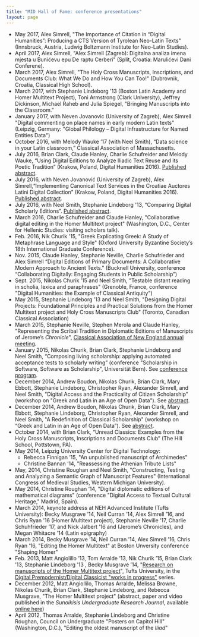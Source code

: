 ```yaml
---
title: "MID Hall of Fame: conference presentations"
layout: page
---
```


- May 2017, Alex Simrell, "The Importance of Citation in “Digital Humanities”: Producing a CTS Version of Tyrolean Neo-Latin Texts" (Innsbruck, Austria, Ludwig Boltzmann Institute for Neo-Latin Studies).
- April 2017, Alex Simrell, "Alex Simrell (Zagreb): Digitalna analiza imena mjesta u Bunićevu epu De raptu Cerberi" (Split, Croatia: Marulićevi Dani Conferene).
- March 2017, Alex Simrell, "The Holy Cross Manuscripts, Inscriptions, and Documents Club: What We Do and How You Can Too!" (Dubrovnik, Croatia, Classical High School).
- March 2017, with Stephanie Lindeborg '13 (Boston Latin Academy and Homer Multitext Project), Toni Armstrong (Clark University), Jeffrey Dickinson, Michael Raheb and Julia Spiegel, "Bringing Manuscripts into the Classroom."
- January 2017, with Neven Jovanovic (University of Zagreb), Alex Simrell "Digital commenting on place names in early modern Latin texts" (Leipzig, Germany: "Global Philology – Digital Infrastructure for Named Entities Data")
- October 2016, with Melody Wauke ’17 (with Neel Smith), “Data science in your Latin classroom,” Classical Association of Massachusetts.
- July 2016, Brian Clark, Claude Hanley, Charlie Schufreider and Melody Wauke, “Using Digital Editions to Analyze Iliadic Text Reuse and its Poetic Tradition”  (Krakow, Poland, Digital Humanities 2016). [Published abstract](http://dh2016.adho.org/abstracts/25).
- July 2016, with Neven Jovanović (University of Zagreb), Alex Simrell,“Implementing Canonical Text Services in the Croatiae Auctores Latini Digital Collection”  (Krakow, Poland, Digital Humanities 2016). [Published abstract](http://dh2016.adho.org/abstracts/229).
- July 2016, with Neel Smith, Stephanie Lindeborg '13, “Comparing Digital Scholarly Editions”. [Published abstract](http://dh2016.adho.org/abstracts/141).
- March 2016, Charlie Schufreider and Claude Hanley, "Collaborative digital editing in the Homer Multitext project" (Washington, D.C., Center for Hellenic Studies: visiting scholars talk).
- Feb. 2016, Nik Churik '15, "Greek Explicating Greek:  A Study of Metaphrase Language and Style" (Oxford University Byzantine Society’s 18th International Graduate Conference).
- Nov. 2015, Claude Hanley, Stephanie Neville, Charlie Schufrieder and Alex Simrell  “Digital Editions of Primary Documents: A Collaborative Modern Approach to Ancient Texts.” (Bucknell University, conference  “Collaborating Digitally: Engaging Students in Public Scholarship”)
- Sept. 2015, Nikolas Churik ’15 and Neel Smith, "Testable distant reading in scholia, lexica and paraphrases" (Grenoble, France, conference "Digital Humanities: the Example of Classical Antiquity")
- May 2015, Stephanie Lindeborg ’13 and Neel Smith, "Designing Digital Projects: Foundational Principles and Practical Solutions from the Homer Multitext project and Holy Cross Manuscripts Club" (Toronto, Canadian Classical Association)
- March 2015, Stephanie Neville, Stephen Merola and Claude Hanley,  "Representing the Scribal Tradition in Diplomatic Editions of Manuscripts of Jerome’s *Chronicle*", [Classical Association of New England annual meeting](http://caneweb.org/new/wp-content/uploads/109thCANEAnnualMeetingProgram-web.docx1.pdf).
- January 2015,  Nikolas Churik, Brian Clark, Stephanie Lindeborg and Neel Smith, “Composing living scholarship: applying automated acceptance tests to scholarly writing” (conference "Scholarship in Software, Software as Scholarship", Universität Bern). See [conference program](https://infoclio.ch/sites/default/files/eventdocs/Full_programme150124.pdf).
- December 2014,  Andrew Boudon, Nikolas Churik, Brian Clark, Mary Ebbott, Stephanie Lindeborg, Christopher Ryan,  Alexander Simrell, and Neel Smith, "Digital Access and the Practicality of Citizen Scholarship" (workshop on "Greek and Latin in an Age of Open Data").  See [abstract](http://www.dh.uni-leipzig.de/wo/workshop-december-2014/greek-and-latin-in-an-age-of-open-data-schedule/andrew-boudon-et-al-digital-access/).
- December 2014,  Andrew Boudon, Nikolas Churik, Brian Clark, Mary Ebbott, Stephanie Lindeborg, Christopher Ryan,  Alexander Simrell, and Neel Smith, "A Redefinition of Classical Scholarship" (workshop on “Greek and Latin in an Age of Open Data”). See [abstract](http://www.dh.uni-leipzig.de/wo/workshop-december-2014/greek-and-latin-in-an-age-of-open-data-schedule/andrew-boudon-et-al-a-redefinition/).
- October 2014, with Brian Clark, “Unread Classics: Examples from the Holy Cross Manuscripts, Inscriptions and Documents Club” (The Hill School, Pottstown, PA).
- May 2014, Leipzig University Center for Digital Technology:
    - Rebecca Finnigan ’15, "An unpublished manuscript of Archimedes"
    - Christine Bannan ’14, "Reassessing the Athenian Tribute Lists"
- May, 2014, Christine Roughan and Neel Smith, "Constructing, Testing and Analyzing a Semantic Graph of Manuscript Features" (International Congress of Medieval Studies, Western Michigan University).
- May 2014, Christine Roughan ’14, "Digital diplomatic editions of mathematical diagrams" (conference "Digital Access to Textual Cultural Heritage," Madrid, Spain).
-  March 2014, keynote address at NEH Advanced Institute (Tufts University): Becky Musgrave ’14, Neil Curran ’14, Alex Simrell ’16, and Chris Ryan ’16 (Homer Multitext project), Stephanie Neville ’17, Charlie Schuhfrieder ’17, and Nick Jalbert ’16 and (Jerome’s Chronicles), and Megan Whitacre ’14 (Latin epigraphy)
- March 2014, Becky Musgrave ’14, Neil Curran ’14, Alex Simrell ’16, Chris Ryan ’16,  "Editing the Homer Multitext" at Boston Unversity conference "Shaping Homer"
- Feb. 2013, Matt Angiolillo ’13, Tom Arralde ’13, Nik Churik ’15, Brian Clark ’13,  Stephanie Lindeborg ’13 ,  Becky Musgrave  ’14, "[Research on manuscripts of the Homer Multitext project](../pdfs/DC-feb-2013.pdf)", Tufts University, in the [Digital Premodernist/Digital Classicist  "works in progress"](../hosted) series.
- December 2012, Matt Angiollilo, Thomas Arralde, Melissa Browne, Nikolas Churik, Brian Clark, Stephanie Lindeborg, and Rebecca Musgrave, "The Homer Multitext project" (abstract, paper and video published in the *Sunoikisis Undergraduate Research Journal*, available [online here](http://wp.chs.harvard.edu/surs/e-journal/volume-1-issue-1/))
- April 2012, Thomas Arralde, Stephanie Lindeborg and Christine Roughan, Council on Undergraduate "Posters on Capitol Hill" (Washington, D.C.), "Editing the oldest manuscript of the *Iliad*"
